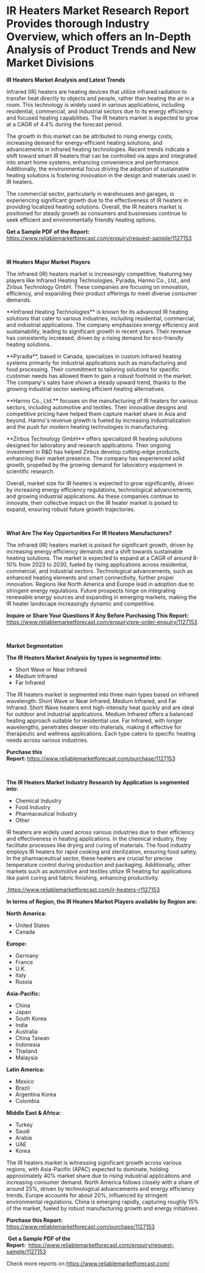 <p><h1>IR Heaters Market Research Report Provides thorough Industry Overview, which offers an In-Depth Analysis of Product Trends and New Market Divisions</h1></p><p><strong>IR Heaters Market Analysis and Latest Trends</strong></p>
<p><p>Infrared (IR) heaters are heating devices that utilize infrared radiation to transfer heat directly to objects and people, rather than heating the air in a room. This technology is widely used in various applications, including residential, commercial, and industrial sectors due to its energy efficiency and focused heating capabilities. The IR heaters market is expected to grow at a CAGR of 4.4% during the forecast period. </p><p>The growth in this market can be attributed to rising energy costs, increasing demand for energy-efficient heating solutions, and advancements in infrared heating technologies. Recent trends indicate a shift toward smart IR heaters that can be controlled via apps and integrated into smart home systems, enhancing convenience and performance. Additionally, the environmental focus driving the adoption of sustainable heating solutions is fostering innovation in the design and materials used in IR heaters.</p><p>The commercial sector, particularly in warehouses and garages, is experiencing significant growth due to the effectiveness of IR heaters in providing localized heating solutions. Overall, the IR heaters market is positioned for steady growth as consumers and businesses continue to seek efficient and environmentally friendly heating options.</p></p>
<p><strong>Get a Sample PDF of the Report:&nbsp;</strong> <a href="https://www.reliablemarketforecast.com/enquiry/request-sample/1127153?utm_campaign=2274&utm_medium=2&utm_source=Github&utm_content=ia&utm_term=21022025&utm_id=ir-heaters">https://www.reliablemarketforecast.com/enquiry/request-sample/1127153</a></p>
<p>&nbsp;</p>
<p><strong>IR Heaters Major Market Players</strong></p>
<p><p>The infrared (IR) heaters market is increasingly competitive, featuring key players like Infrared Heating Technologies, Pyradia, Harmo Co., Ltd., and Zirbus Technology GmbH. These companies are focusing on innovation, efficiency, and expanding their product offerings to meet diverse consumer demands.</p><p>**Infrared Heating Technologies** is known for its advanced IR heating solutions that cater to various industries, including residential, commercial, and industrial applications. The company emphasizes energy efficiency and sustainability, leading to significant growth in recent years. Their revenue has consistently increased, driven by a rising demand for eco-friendly heating solutions.</p><p>**Pyradia**, based in Canada, specializes in custom infrared heating systems primarily for industrial applications such as manufacturing and food processing. Their commitment to tailoring solutions for specific customer needs has allowed them to gain a robust foothold in the market. The company's sales have shown a steady upward trend, thanks to the growing industrial sector seeking efficient heating alternatives.</p><p>**Harmo Co., Ltd.** focuses on the manufacturing of IR heaters for various sectors, including automotive and textiles. Their innovative designs and competitive pricing have helped them capture market share in Asia and beyond. Harmo's revenue growth is fueled by increasing industrialization and the push for modern heating technologies in manufacturing.</p><p>**Zirbus Technology GmbH** offers specialized IR heating solutions designed for laboratory and research applications. Their ongoing investment in R&D has helped Zirbus develop cutting-edge products, enhancing their market presence. The company has experienced solid growth, propelled by the growing demand for laboratory equipment in scientific research.</p><p>Overall, market size for IR heaters is expected to grow significantly, driven by increasing energy efficiency regulations, technological advancements, and growing industrial applications. As these companies continue to innovate, their collective impact on the IR heater market is poised to expand, ensuring robust future growth trajectories.</p></p>
<p>&nbsp;</p>
<p><strong>What Are The Key Opportunities For IR Heaters Manufacturers?</strong></p>
<p><p>The infrared (IR) heaters market is poised for significant growth, driven by increasing energy efficiency demands and a shift towards sustainable heating solutions. The market is expected to expand at a CAGR of around 8-10% from 2023 to 2030, fueled by rising applications across residential, commercial, and industrial sectors. Technological advancements, such as enhanced heating elements and smart connectivity, further propel innovation. Regions like North America and Europe lead in adoption due to stringent energy regulations. Future prospects hinge on integrating renewable energy sources and expanding in emerging markets, making the IR heater landscape increasingly dynamic and competitive.</p></p>
<p><strong>Inquire or Share Your Questions If Any Before Purchasing This Report:</strong> <a href="https://www.reliablemarketforecast.com/enquiry/pre-order-enquiry/1127153?utm_campaign=2274&utm_medium=2&utm_source=Github&utm_content=ia&utm_term=21022025&utm_id=ir-heaters">https://www.reliablemarketforecast.com/enquiry/pre-order-enquiry/1127153</a></p>
<p>&nbsp;</p>
<p><strong>Market Segmentation</strong></p>
<p><strong>The IR Heaters Market Analysis by types is segmented into:</strong></p>
<p><ul><li>Short Wave or Near Infrared</li><li>Medium Infrared</li><li>Far Infrared</li></ul></p>
<p><p>The IR heaters market is segmented into three main types based on infrared wavelength: Short Wave or Near Infrared, Medium Infrared, and Far Infrared. Short Wave heaters emit high-intensity heat quickly and are ideal for outdoor and industrial applications. Medium Infrared offers a balanced heating approach suitable for residential use. Far Infrared, with longer wavelengths, penetrates deeper into materials, making it effective for therapeutic and wellness applications. Each type caters to specific heating needs across various industries.</p></p>
<p><strong>Purchase this Report:&nbsp;</strong><a href="https://www.reliablemarketforecast.com/purchase/1127153?utm_campaign=2274&utm_medium=2&utm_source=Github&utm_content=ia&utm_term=21022025&utm_id=ir-heaters">https://www.reliablemarketforecast.com/purchase/1127153</a></p>
<p>&nbsp;</p>
<p><strong>The IR Heaters Market Industry Research by Application is segmented into:</strong></p>
<p><ul><li>Chemical Industry</li><li>Food Industry</li><li>Pharmaceutical Industry</li><li>Other</li></ul></p>
<p><p>IR heaters are widely used across various industries due to their efficiency and effectiveness in heating applications. In the chemical industry, they facilitate processes like drying and curing of materials. The food industry employs IR heaters for rapid cooking and sterilization, ensuring food safety. In the pharmaceutical sector, these heaters are crucial for precise temperature control during production and packaging. Additionally, other markets such as automotive and textiles utilize IR heating for applications like paint curing and fabric finishing, enhancing productivity.</p></p>
<p><a href="https://www.reliablemarketforecast.com/ir-heaters-r1127153?utm_campaign=2274&utm_medium=2&utm_source=Github&utm_content=ia&utm_term=21022025&utm_id=ir-heaters">&nbsp;https://www.reliablemarketforecast.com/ir-heaters-r1127153</a></p>
<p><strong>In terms of Region, the IR Heaters Market Players available by Region are:</strong></p>
<p>
    <p> <strong> North America: </strong>
        <ul>
            <li>United States</li>
            <li>Canada</li>
        </ul>
        </p> 
    <p> <strong> Europe: </strong>
        <ul>
            <li>Germany</li>
            <li>France</li>
            <li>U.K.</li>
            <li>Italy</li>
            <li>Russia</li>
        </ul>
        </p> 
    <p> <strong> Asia-Pacific: </strong>
        <ul>
            <li>China</li>
            <li>Japan</li>
            <li>South Korea</li>
            <li>India</li>
            <li>Australia</li>
            <li>China Taiwan</li>
            <li>Indonesia</li>
            <li>Thailand</li>
            <li>Malaysia</li>
        </ul>
        </p> 
    <p> <strong> Latin America: </strong>
        <ul>
            <li>Mexico</li>
            <li>Brazil</li>
            <li>Argentina Korea</li>
            <li>Colombia</li>
        </ul>
        </p> 
    <p> <strong> Middle East & Africa: </strong>
        <ul>
            <li>Turkey</li>
            <li>Saudi</li>
            <li>Arabia</li>
            <li>UAE</li>
            <li>Korea</li>
        </ul>
    </p>
    </p>
<p><p>The IR heaters market is witnessing significant growth across various regions, with Asia-Pacific (APAC) expected to dominate, holding approximately 40% market share due to rising industrial applications and increasing consumer demand. North America follows closely with a share of around 25%, driven by technological advancements and energy efficiency trends. Europe accounts for about 20%, influenced by stringent environmental regulations. China is emerging rapidly, capturing roughly 15% of the market, fueled by robust manufacturing growth and energy initiatives.</p></p>
<p><strong>Purchase this Report: </strong><a href="https://www.reliablemarketforecast.com/purchase/1127153?utm_campaign=2274&utm_medium=2&utm_source=Github&utm_content=ia&utm_term=21022025&utm_id=ir-heaters">https://www.reliablemarketforecast.com/purchase/1127153</a></p>
<p>&nbsp;<strong>Get a Sample PDF of the Report:&nbsp;&nbsp;</strong><a href="https://www.reliablemarketforecast.com/enquiry/request-sample/1127153?utm_campaign=2274&utm_medium=2&utm_source=Github&utm_content=ia&utm_term=21022025&utm_id=ir-heaters">https://www.reliablemarketforecast.com/enquiry/request-sample/1127153</a></p>
<p><strong></strong></p>
<p>Check more reports on <a href="https://www.reliablemarketforecast.com/?utm_campaign=2274&utm_medium=2&utm_source=Github&utm_content=ia&utm_term=21022025&utm_id=ir-heaters">https://www.reliablemarketforecast.com/</a></p>